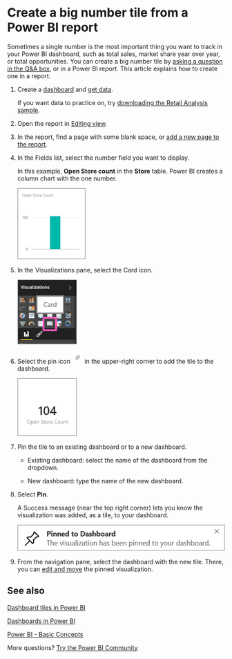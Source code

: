 ﻿<properties
   pageTitle="Create a big number tile from a Power BI report"
   description="Create a big number tile from a Power BI report"
   services="powerbi"
   documentationCenter=""
   authors="mihart"
   manager="mblythe"
   backup=""
   editor=""
   tags=""
   qualityFocus="no"
   qualityDate=""/>

<tags
   ms.service="powerbi"
   ms.devlang="NA"
   ms.topic="article"
   ms.tgt_pltfrm="NA"
   ms.workload="powerbi"
   ms.date="10/07/2016"
   ms.author="mihart"/>
# Create a big number tile from a Power BI report

Sometimes a single number is the most important thing you want to track in your Power BI dashboard, such as total sales, market share year over year, or total opportunities. You can create a big number tile by [asking a question in the Q&A box](powerbi-service-create-a-big-number-tile-for-a-dashboard.md), or in a Power BI report. This article explains how to create one in a report.

1.  Create a [dashboard](powerbi-service-dashboards.md) and [get data](powerbi-service-get-data.md).

    If you want data to practice on, try [downloading the Retail Analysis sample](powerbi-sample-retail-analysis-take-a-tour.md). 

2.  Open the report in [Editing view](powerbi-service-go-from-reading-view-to-editing-view.md).

4.  In the report, find a page with some blank space, or [add a new page to the report](powerbi-service-add-a-page-to-a-report.md).

5.  In the Fields list, select the number field you want to display.

    In this example, **Open Store count** in the **Store** table. Power BI creates a column chart with the one number.

    ![](media/powerbi-service-create-a-big-number-tile-from-a-power-bi-report/PBI_RptNumberTileChart.png)

6.  In the Visualizations pane, select the Card icon.

    ![](media/powerbi-service-create-a-big-number-tile-from-a-power-bi-report/PBI_ChangeChartCard.png)

7.  Select the pin icon ![](media/powerbi-service-create-a-big-number-tile-from-a-power-bi-report/PBI_PinTile.png) in the upper-right corner to add the tile to the dashboard. 

    ![](media/powerbi-service-create-a-big-number-tile-from-a-power-bi-report/PBI_DashNumberTileReport.png)

8.  Pin the tile to an existing dashboard or to a new dashboard. 

    -   Existing dashboard: select the name of the dashboard from the dropdown.

    -   New dashboard: type the name of the new dashboard.

9.  Select **Pin**.

    A Success message (near the top right corner) lets you know the visualization was added, as a tile, to your dashboard.

    ![](media/powerbi-service-create-a-big-number-tile-from-a-power-bi-report/pinSuccess.png)

10. From the navigation pane, select the dashboard with the new tile. There, you can [edit and move](powerbi-service-edit-a-tile-in-a-dashboard.md) the pinned visualization.



## See also

[Dashboard tiles in Power BI](powerbi-service-dashboard-tiles.md)

[Dashboards in Power BI](powerbi-service-dashboards.md)

[Power BI - Basic Concepts](powerbi-service-basic-concepts.md)

[](powerbi-service-dashboards.md)

More questions? [Try the Power BI Community](http://community.powerbi.com/)
